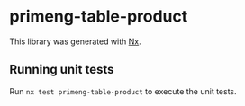 # primeng-table-product

This library was generated with [Nx](https://nx.dev).

## Running unit tests

Run `nx test primeng-table-product` to execute the unit tests.
